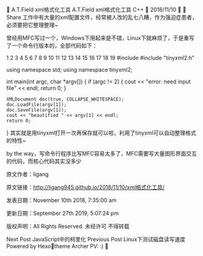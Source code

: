 
A.T.Field
xml格式化工具
A.T.Field
xml格式化工具
C++

2018/11/10

 Share
工作中有大量的xml配置文件，经常被人改的乱七八糟，作为强迫症患者，必须要把它整理整理~

曾经用MFC写过一个，Windows下用起来是不错，Linux下就麻烦了，于是重写了一个命令行版本的，全部代码如下：

1
2
3
4
5
6
7
8
9
10
11
12
13
14
15
16
17
18
19
#include 
#include "tinyxml2.h"

using namespace std;
using namespace tinyxml2;

int main(int argc, char *argv[])
{
    if (argc != 2) {
        cout << "error: need input file" << endl;
        return 0;
    }

    XMLDocument doc(true, COLLAPSE_WHITESPACE);
    doc.LoadFile(argv[1]);
    doc.SaveFile(argv[1]);
    cout << "beautified " << argv[1] << endl;
    return 0;
}
其实就是用tinyxml打开一次再保存就可以啦，利用了tinyxml可以自动整理格式的特性~

by the way，写命令行程序比写MFC容易太多了，MFC需要写大量图形界面交互的代码，而核心代码其实没多少

原文作者：ligang

原文链接：http://ligang945.github.io/2018/11/10/xml格式化工具/

发表日期：November 10th 2018, 7:35:00 am

更新日期：September 27th 2019, 5:07:24 pm

版权声明：All Rights Reserved. 未经许可 不得转载

Next Post
JavaScript中的柯里化
Previous Post
Linux下测试磁盘读写速度
Powered by Hexotheme Archer
PV: :)
